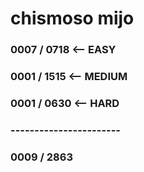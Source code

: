 # chismoso mijo

### 0007 / 0718 <-- EASY
### 0001 / 1515 <-- MEDIUM
### 0001 / 0630 <-- HARD
### -----------------------
### 0009 / 2863
